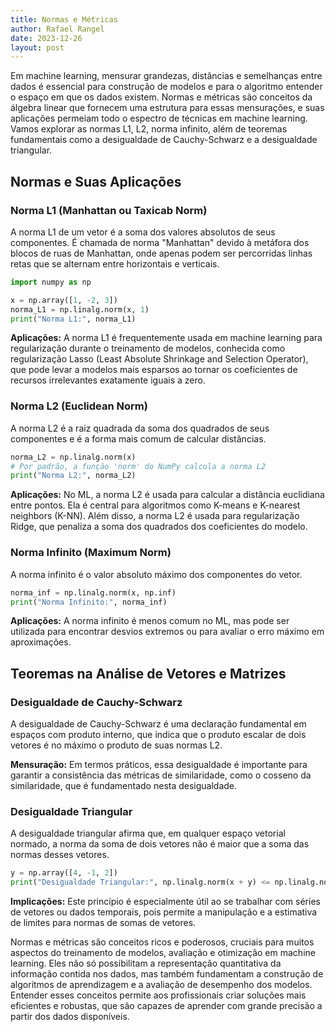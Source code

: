 ```yaml
---
title: Normas e Métricas
author: Rafael Rangel
date: 2023-12-26
layout: post
---
```


Em machine learning, mensurar grandezas, distâncias e semelhanças entre dados é essencial para construção de modelos e para o algoritmo entender o espaço em que os dados existem. Normas e métricas são conceitos da álgebra linear que fornecem uma estrutura para essas mensurações, e suas aplicações permeiam todo o espectro de técnicas em machine learning. Vamos explorar as normas L1, L2, norma infinito, além de teoremas fundamentais como a desigualdade de Cauchy-Schwarz e a desigualdade triangular.

## Normas e Suas Aplicações

### Norma L1 (Manhattan ou Taxicab Norm)

A norma L1 de um vetor é a soma dos valores absolutos de seus componentes. É chamada de norma "Manhattan" devido à metáfora dos blocos de ruas de Manhattan, onde apenas podem ser percorridas linhas retas que se alternam entre horizontais e verticais.

```python
import numpy as np

x = np.array([1, -2, 3])
norma_L1 = np.linalg.norm(x, 1)
print("Norma L1:", norma_L1)
```

**Aplicações:** A norma L1 é frequentemente usada em machine learning para regularização durante o treinamento de modelos, conhecida como regularização Lasso (Least Absolute Shrinkage and Selection Operator), que pode levar a modelos mais esparsos ao tornar os coeficientes de recursos irrelevantes exatamente iguais a zero.

### Norma L2 (Euclidean Norm)

A norma L2 é a raiz quadrada da soma dos quadrados de seus componentes e é a forma mais comum de calcular distâncias.

```python
norma_L2 = np.linalg.norm(x)
# Por padrão, a função 'norm' do NumPy calcula a norma L2
print("Norma L2:", norma_L2)
```

**Aplicações:** No ML, a norma L2 é usada para calcular a distância euclidiana entre pontos. Ela é central para algoritmos como K-means e K-nearest neighbors (K-NN). Além disso, a norma L2 é usada para regularização Ridge, que penaliza a soma dos quadrados dos coeficientes do modelo.

### Norma Infinito (Maximum Norm)

A norma infinito é o valor absoluto máximo dos componentes do vetor.

```python
norma_inf = np.linalg.norm(x, np.inf)
print("Norma Infinito:", norma_inf)
```

**Aplicações:** A norma infinito é menos comum no ML, mas pode ser utilizada para encontrar desvios extremos ou para avaliar o erro máximo em aproximações.

## Teoremas na Análise de Vetores e Matrizes

### Desigualdade de Cauchy-Schwarz

A desigualdade de Cauchy-Schwarz é uma declaração fundamental em espaços com produto interno, que indica que o produto escalar de dois vetores é no máximo o produto de suas normas L2.

**Mensuração:** Em termos práticos, essa desigualdade é importante para garantir a consistência das métricas de similaridade, como o cosseno da similaridade, que é fundamentado nesta desigualdade.

### Desigualdade Triangular

A desigualdade triangular afirma que, em qualquer espaço vetorial normado, a norma da soma de dois vetores não é maior que a soma das normas desses vetores.

```python
y = np.array([4, -1, 2])
print("Desigualdade Triangular:", np.linalg.norm(x + y) <= np.linalg.norm(x) + np.linalg.norm(y))
```

**Implicações:** Este princípio é especialmente útil ao se trabalhar com séries de vetores ou dados temporais, pois permite a manipulação e a estimativa de limites para normas de somas de vetores.

Normas e métricas são conceitos ricos e poderosos, cruciais para muitos aspectos do treinamento de modelos, avaliação e otimização em machine learning. Eles não só possibilitam a representação quantitativa da informação contida nos dados, mas também fundamentam a construção de algoritmos de aprendizagem e a avaliação de desempenho dos modelos. Entender esses conceitos permite aos profissionais criar soluções mais eficientes e robustas, que são capazes de aprender com grande precisão a partir dos dados disponíveis.